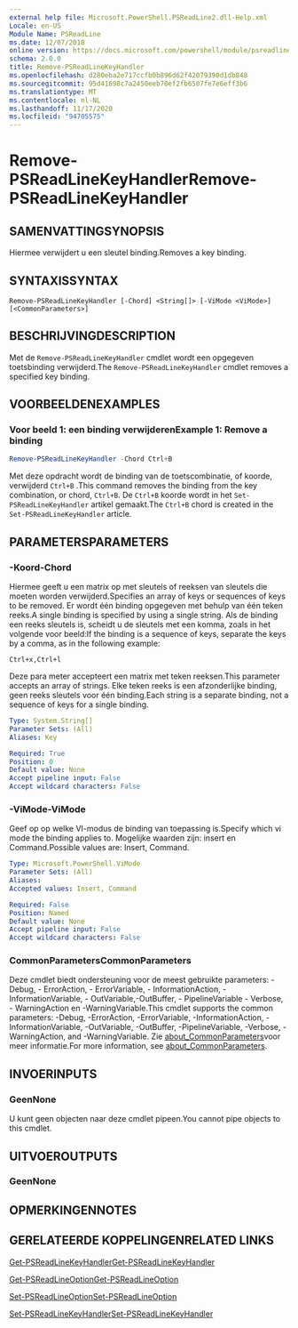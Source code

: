 ```yaml
---
external help file: Microsoft.PowerShell.PSReadLine2.dll-Help.xml
Locale: en-US
Module Name: PSReadLine
ms.date: 12/07/2018
online version: https://docs.microsoft.com/powershell/module/psreadline/remove-psreadlinekeyhandler?view=powershell-7.2&WT.mc_id=ps-gethelp
schema: 2.0.0
title: Remove-PSReadLineKeyHandler
ms.openlocfilehash: d280eba2e717ccfb0b896d62f42079390d1db848
ms.sourcegitcommit: 95d41698c7a2450eeb70ef2fb6507fe7e6eff3b6
ms.translationtype: MT
ms.contentlocale: nl-NL
ms.lasthandoff: 11/17/2020
ms.locfileid: "94705575"
---
```

# <span data-ttu-id="acb38-102">Remove-PSReadLineKeyHandler</span><span class="sxs-lookup"><span data-stu-id="acb38-102">Remove-PSReadLineKeyHandler</span></span>

## <span data-ttu-id="acb38-103">SAMENVATTING</span><span class="sxs-lookup"><span data-stu-id="acb38-103">SYNOPSIS</span></span>
<span data-ttu-id="acb38-104">Hiermee verwijdert u een sleutel binding.</span><span class="sxs-lookup"><span data-stu-id="acb38-104">Removes a key binding.</span></span>

## <span data-ttu-id="acb38-105">SYNTAXIS</span><span class="sxs-lookup"><span data-stu-id="acb38-105">SYNTAX</span></span>

```
Remove-PSReadLineKeyHandler [-Chord] <String[]> [-ViMode <ViMode>] [<CommonParameters>]
```

## <span data-ttu-id="acb38-106">BESCHRIJVING</span><span class="sxs-lookup"><span data-stu-id="acb38-106">DESCRIPTION</span></span>

<span data-ttu-id="acb38-107">Met de `Remove-PSReadLineKeyHandler` cmdlet wordt een opgegeven toetsbinding verwijderd.</span><span class="sxs-lookup"><span data-stu-id="acb38-107">The `Remove-PSReadLineKeyHandler` cmdlet removes a specified key binding.</span></span>

## <span data-ttu-id="acb38-108">VOORBEELDEN</span><span class="sxs-lookup"><span data-stu-id="acb38-108">EXAMPLES</span></span>

### <span data-ttu-id="acb38-109">Voor beeld 1: een binding verwijderen</span><span class="sxs-lookup"><span data-stu-id="acb38-109">Example 1: Remove a binding</span></span>

```powershell
Remove-PSReadLineKeyHandler -Chord Ctrl+B
```

<span data-ttu-id="acb38-110">Met deze opdracht wordt de binding van de toetscombinatie, of koorde, verwijderd `Ctrl+B` .</span><span class="sxs-lookup"><span data-stu-id="acb38-110">This command removes the binding from the key combination, or chord, `Ctrl+B`.</span></span> <span data-ttu-id="acb38-111">De `Ctrl+B` koorde wordt in het `Set-PSReadLineKeyHandler` artikel gemaakt.</span><span class="sxs-lookup"><span data-stu-id="acb38-111">The `Ctrl+B` chord is created in the `Set-PSReadLineKeyHandler` article.</span></span>

## <span data-ttu-id="acb38-112">PARAMETERS</span><span class="sxs-lookup"><span data-stu-id="acb38-112">PARAMETERS</span></span>

### <span data-ttu-id="acb38-113">-Koord</span><span class="sxs-lookup"><span data-stu-id="acb38-113">-Chord</span></span>

<span data-ttu-id="acb38-114">Hiermee geeft u een matrix op met sleutels of reeksen van sleutels die moeten worden verwijderd.</span><span class="sxs-lookup"><span data-stu-id="acb38-114">Specifies an array of keys or sequences of keys to be removed.</span></span> <span data-ttu-id="acb38-115">Er wordt één binding opgegeven met behulp van één teken reeks.</span><span class="sxs-lookup"><span data-stu-id="acb38-115">A single binding is specified by using a single string.</span></span> <span data-ttu-id="acb38-116">Als de binding een reeks sleutels is, scheidt u de sleutels met een komma, zoals in het volgende voor beeld:</span><span class="sxs-lookup"><span data-stu-id="acb38-116">If the binding is a sequence of keys, separate the keys by a comma, as in the following example:</span></span>

`Ctrl+x,Ctrl+l`

<span data-ttu-id="acb38-117">Deze para meter accepteert een matrix met teken reeksen.</span><span class="sxs-lookup"><span data-stu-id="acb38-117">This parameter accepts an array of strings.</span></span> <span data-ttu-id="acb38-118">Elke teken reeks is een afzonderlijke binding, geen reeks sleutels voor één binding.</span><span class="sxs-lookup"><span data-stu-id="acb38-118">Each string is a separate binding, not a sequence of keys for a single binding.</span></span>

```yaml
Type: System.String[]
Parameter Sets: (All)
Aliases: Key

Required: True
Position: 0
Default value: None
Accept pipeline input: False
Accept wildcard characters: False
```

### <span data-ttu-id="acb38-119">-ViMode</span><span class="sxs-lookup"><span data-stu-id="acb38-119">-ViMode</span></span>

<span data-ttu-id="acb38-120">Geef op op welke VI-modus de binding van toepassing is.</span><span class="sxs-lookup"><span data-stu-id="acb38-120">Specify which vi mode the binding applies to.</span></span> <span data-ttu-id="acb38-121">Mogelijke waarden zijn: insert en Command.</span><span class="sxs-lookup"><span data-stu-id="acb38-121">Possible values are: Insert, Command.</span></span>

```yaml
Type: Microsoft.PowerShell.ViMode
Parameter Sets: (All)
Aliases:
Accepted values: Insert, Command

Required: False
Position: Named
Default value: None
Accept pipeline input: False
Accept wildcard characters: False
```

### <span data-ttu-id="acb38-122">CommonParameters</span><span class="sxs-lookup"><span data-stu-id="acb38-122">CommonParameters</span></span>

<span data-ttu-id="acb38-123">Deze cmdlet biedt ondersteuning voor de meest gebruikte parameters: -Debug, - ErrorAction, - ErrorVariable, - InformationAction, -InformationVariable, - OutVariable,-OutBuffer, - PipelineVariable - Verbose, - WarningAction en -WarningVariable.</span><span class="sxs-lookup"><span data-stu-id="acb38-123">This cmdlet supports the common parameters: -Debug, -ErrorAction, -ErrorVariable, -InformationAction, -InformationVariable, -OutVariable, -OutBuffer, -PipelineVariable, -Verbose, -WarningAction, and -WarningVariable.</span></span> <span data-ttu-id="acb38-124">Zie [about_CommonParameters](http://go.microsoft.com/fwlink/?LinkID=113216)voor meer informatie.</span><span class="sxs-lookup"><span data-stu-id="acb38-124">For more information, see [about_CommonParameters](http://go.microsoft.com/fwlink/?LinkID=113216).</span></span>

## <span data-ttu-id="acb38-125">INVOER</span><span class="sxs-lookup"><span data-stu-id="acb38-125">INPUTS</span></span>

### <span data-ttu-id="acb38-126">Geen</span><span class="sxs-lookup"><span data-stu-id="acb38-126">None</span></span>

<span data-ttu-id="acb38-127">U kunt geen objecten naar deze cmdlet pipeen.</span><span class="sxs-lookup"><span data-stu-id="acb38-127">You cannot pipe objects to this cmdlet.</span></span>

## <span data-ttu-id="acb38-128">UITVOER</span><span class="sxs-lookup"><span data-stu-id="acb38-128">OUTPUTS</span></span>

### <span data-ttu-id="acb38-129">Geen</span><span class="sxs-lookup"><span data-stu-id="acb38-129">None</span></span>

## <span data-ttu-id="acb38-130">OPMERKINGEN</span><span class="sxs-lookup"><span data-stu-id="acb38-130">NOTES</span></span>

## <span data-ttu-id="acb38-131">GERELATEERDE KOPPELINGEN</span><span class="sxs-lookup"><span data-stu-id="acb38-131">RELATED LINKS</span></span>

[<span data-ttu-id="acb38-132">Get-PSReadLineKeyHandler</span><span class="sxs-lookup"><span data-stu-id="acb38-132">Get-PSReadLineKeyHandler</span></span>](Get-PSReadLineKeyHandler.md)

[<span data-ttu-id="acb38-133">Get-PSReadLineOption</span><span class="sxs-lookup"><span data-stu-id="acb38-133">Get-PSReadLineOption</span></span>](Get-PSReadLineOption.md)

[<span data-ttu-id="acb38-134">Set-PSReadLineOption</span><span class="sxs-lookup"><span data-stu-id="acb38-134">Set-PSReadLineOption</span></span>](Set-PSReadLineOption.md)

[<span data-ttu-id="acb38-135">Set-PSReadLineKeyHandler</span><span class="sxs-lookup"><span data-stu-id="acb38-135">Set-PSReadLineKeyHandler</span></span>](Set-PSReadLineKeyHandler.md)

